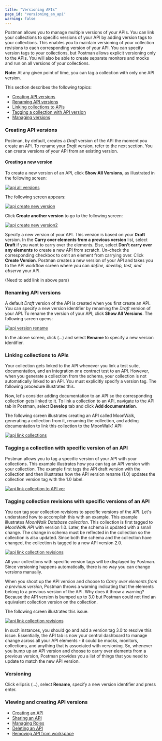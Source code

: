 ```yaml
---
title: "Versioning APIs"
page_id: "versioning_an_api"
warning: false
---
```


Postman allows you to manage multiple versions of your APIs. You can link your collections to specific versions of your API by adding version tags to your collections. This enables you to maintain versioning of your collection revisions  to each corresponding version of your API. You can specify version tags to your collections, but Postman allows explicit versioning only to the APIs. You will also be able to create separate monitors and mocks and run on all versions of your collections. 

**Note:** At any given point of time, you can tag a collection with only one API version.      

This section describes the following topics:

* [Creating API versions](#creating-api-versions)
* [Renaming API versions](#renaming-api-versions)
* [Linking collections to APIs](#linking-collections-to-apis)
* [Tagging a collection with API version](#tagging-a-collection-with-API-version)
* [Managing versions](managing-versions)


### Creating API versions

Postman, by default, creates a *Draft* version of the API the moment you create an API. To rename your *Draft* version, refer to the next section. You can create versions of your API from an existing version. 

#### Creating a new version

To create a new version of an API, click **Show All Versions**, as illustrated in the following screen:

[![api all versions](https://s3.amazonaws.com/postman-static-getpostman-com/postman-docs/API-Create1-Showallversions1.png)](https://s3.amazonaws.com/postman-static-getpostman-com/postman-docs/API-Create1-Showallversions1.png)

The following screen appears:

[![api create new version](https://s3.amazonaws.com/postman-static-getpostman-com/postman-docs/API-Create1-NewVersion1.png)](https://s3.amazonaws.com/postman-static-getpostman-com/postman-docs/API-Create1-NewVersion1.png)

Click **Create another version** to go to the following screen:

[![api create new version2](https://s3.amazonaws.com/postman-static-getpostman-com/postman-docs/API-Create1-NewVersion2.png)](https://s3.amazonaws.com/postman-static-getpostman-com/postman-docs/API-Create1-NewVersion2.png)

Specify a new version of your API. This version is based on your **Draft** version. In the **Carry over elements from a previous version** list, select **Draft** if you want to carry over the elements. Else, select **Don't carry over any elements** to create a new API from scratch. Un-check the corresponding checkbox to omit an element from carrying over. Click **Create Version**. Postman creates a new version of your API and takes you to the API workflow screen where you can *define, develop, test, and observe* your API. 

(Need to add link in above para)

### Renaming API versions

A default *Draft* version of the API is created when you first create an API. You can specify a new version identifier by renaming the *Draft* version of your API. To rename the version of your API, click **Show All Versions**. The following screen opens:

[![api version rename](https://s3.amazonaws.com/postman-static-getpostman-com/postman-docs/API-Version-Rename1.png)](https://s3.amazonaws.com/postman-static-getpostman-com/postman-docs/API-Version-Rename1.png)

In the above screen, click (...) and select **Rename** to specify a new version identifier. 


### Linking collections to APIs

Your collection gets linked to the API whenever you link a test suite, documentation, and an integration or a contract test to an API. However, when you generate a collection from the schema, your collection is not automatically linked to an API. You must explicitly specify a version tag. The following procedure illustrates this. 

Now, let's consider adding documentation to an API so the corresponding collection gets linked to it. To link a collection to an API, navigate to the API tab in Postman, select **Develop** tab and click **Add documentation**. 

The following screen illustrates creating an API called MoonWalk, generating a collection from it, renaming the collection, and adding documentation to link this collection to the MoonWalk1 API: 

[![api link collections](https://s3.amazonaws.com/postman-static-getpostman-com/postman-docs/API-Link-Collections.gif)](https://s3.amazonaws.com/postman-static-getpostman-com/postman-docs/API-Link-Collections.gif)



### Tagging a collection with specific version of an API 

Postman allows you to tag a specific version of your API with your collections. This example illustrates how you can tag an API version with your collection. The example first tags the API draft version with the collection and then illustrates how the API version rename (1.0) updates the collection version tag with the 1.0 label. 

[![api link collection to API ver](https://s3.amazonaws.com/postman-static-getpostman-com/postman-docs/API-Link-Collection-to-APIVersion1.gif)](https://s3.amazonaws.com/postman-static-getpostman-com/postman-docs/API-Link-Collection-to-APIVersion1.gif)


### Tagging collection revisions with specific versions of an API 

 You can tag your collection revisions to specific versions of the API. Let's understand how to accomplish this with an example. This example illustrates *MoonWalk Database collection*. This collection is first tagged to *MoonWalk API* with version 1.0. Later, the schema is updated with a small change. The change in schema must be reflected in the collection so the collection is also updated. Since both the schema and the collection have changed, the collection is tagged to a new API version 2.0. 

[![api link collection revisions](https://s3.amazonaws.com/postman-static-getpostman-com/postman-docs/API-Collection-Revs-to-APIVersion1.gif)](https://s3.amazonaws.com/postman-static-getpostman-com/postman-docs/API-Link-Collection-to-APIVersion1.gif)

All your collections with specific version tags will be displayed by Postman. Since versioning happens automatically, there is no way you can change versions manually. 

When you shoot up the API version and choose to *Carry over elements from a previous version*, Postman throws a warning indicating that the elements belong to a previous version of the API. Why does it throw a warning? Because the API version is bumped up to 3.0 but Postman could not find an equivalent collection version on the collection.  

The following screen illustrates this issue:

[![api link collection revisions](https://s3.amazonaws.com/postman-static-getpostman-com/postman-docs/API-Version-Mismatch1.gif)](https://s3.amazonaws.com/postman-static-getpostman-com/postman-docs/API-Version-Mismatch1.gif)

In such instances, you should go and add a version tag 3.0 to resolve this issue. Essentially, the API tab is now your central dashboard to manage change across all your API elements - it could be mocks, monitors, collections, and anything that is associated with versioning. So, whenever you bump up an API version and choose to carry over elements from a previous version, Postman provides you a list of things that you need to update to match the new API version. 



### Versioning 

Click ellipsis (...), select **Rename**, specify a new version identifier and press enter. 


### Viewing and creating API versions 




* [Creating an API](#creating-an-api)
* [Sharing an API](#sharing-an-api)
* [Managing Roles](#managing-roles)
* [Deleting an API](#deleting-an-api)
* [Removing API from workspace](removing-api-from-workspace)





